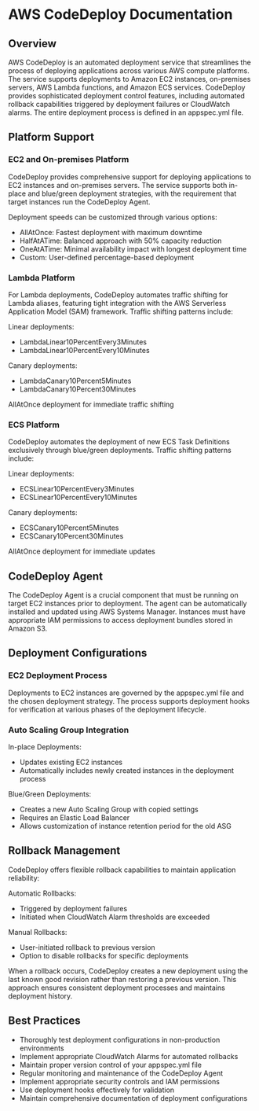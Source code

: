 # AWS CodeDeploy Documentation

## Overview

AWS CodeDeploy is an automated deployment service that streamlines the process of deploying applications across various AWS compute platforms. The service supports deployments to Amazon EC2 instances, on-premises servers, AWS Lambda functions, and Amazon ECS services. CodeDeploy provides sophisticated deployment control features, including automated rollback capabilities triggered by deployment failures or CloudWatch alarms. The entire deployment process is defined in an appspec.yml file.

## Platform Support

### EC2 and On-premises Platform

CodeDeploy provides comprehensive support for deploying applications to EC2 instances and on-premises servers. The service supports both in-place and blue/green deployment strategies, with the requirement that target instances run the CodeDeploy Agent.

Deployment speeds can be customized through various options:
- AllAtOnce: Fastest deployment with maximum downtime
- HalfAtATime: Balanced approach with 50% capacity reduction
- OneAtATime: Minimal availability impact with longest deployment time
- Custom: User-defined percentage-based deployment

### Lambda Platform

For Lambda deployments, CodeDeploy automates traffic shifting for Lambda aliases, featuring tight integration with the AWS Serverless Application Model (SAM) framework. Traffic shifting patterns include:

Linear deployments:
- LambdaLinear10PercentEvery3Minutes
- LambdaLinear10PercentEvery10Minutes

Canary deployments:
- LambdaCanary10Percent5Minutes
- LambdaCanary10Percent30Minutes

AllAtOnce deployment for immediate traffic shifting

### ECS Platform

CodeDeploy automates the deployment of new ECS Task Definitions exclusively through blue/green deployments. Traffic shifting patterns include:

Linear deployments:
- ECSLinear10PercentEvery3Minutes
- ECSLinear10PercentEvery10Minutes

Canary deployments:
- ECSCanary10Percent5Minutes
- ECSCanary10Percent30Minutes

AllAtOnce deployment for immediate updates

## CodeDeploy Agent

The CodeDeploy Agent is a crucial component that must be running on target EC2 instances prior to deployment. The agent can be automatically installed and updated using AWS Systems Manager. Instances must have appropriate IAM permissions to access deployment bundles stored in Amazon S3.

## Deployment Configurations

### EC2 Deployment Process
Deployments to EC2 instances are governed by the appspec.yml file and the chosen deployment strategy. The process supports deployment hooks for verification at various phases of the deployment lifecycle.

### Auto Scaling Group Integration

In-place Deployments:
- Updates existing EC2 instances
- Automatically includes newly created instances in the deployment process

Blue/Green Deployments:
- Creates a new Auto Scaling Group with copied settings
- Requires an Elastic Load Balancer
- Allows customization of instance retention period for the old ASG

## Rollback Management

CodeDeploy offers flexible rollback capabilities to maintain application reliability:

Automatic Rollbacks:
- Triggered by deployment failures
- Initiated when CloudWatch Alarm thresholds are exceeded

Manual Rollbacks:
- User-initiated rollback to previous version
- Option to disable rollbacks for specific deployments

When a rollback occurs, CodeDeploy creates a new deployment using the last known good revision rather than restoring a previous version. This approach ensures consistent deployment processes and maintains deployment history.

## Best Practices

- Thoroughly test deployment configurations in non-production environments
- Implement appropriate CloudWatch Alarms for automated rollbacks
- Maintain proper version control of your appspec.yml file
- Regular monitoring and maintenance of the CodeDeploy Agent
- Implement appropriate security controls and IAM permissions
- Use deployment hooks effectively for validation
- Maintain comprehensive documentation of deployment configurations
